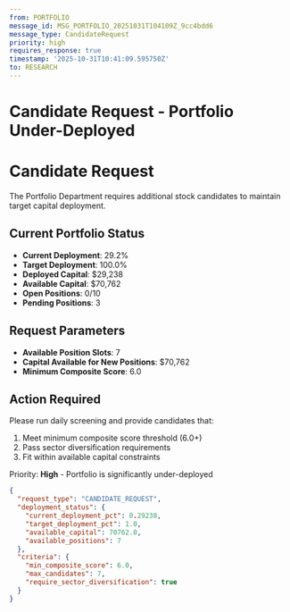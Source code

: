 ```yaml
---
from: PORTFOLIO
message_id: MSG_PORTFOLIO_20251031T104109Z_9cc4bdd6
message_type: CandidateRequest
priority: high
requires_response: true
timestamp: '2025-10-31T10:41:09.595750Z'
to: RESEARCH
---
```


# Candidate Request - Portfolio Under-Deployed

# Candidate Request

The Portfolio Department requires additional stock candidates to maintain target capital deployment.

## Current Portfolio Status
- **Current Deployment**: 29.2%
- **Target Deployment**: 100.0%
- **Deployed Capital**: $29,238
- **Available Capital**: $70,762
- **Open Positions**: 0/10
- **Pending Positions**: 3

## Request Parameters
- **Available Position Slots**: 7
- **Capital Available for New Positions**: $70,762
- **Minimum Composite Score**: 6.0

## Action Required
Please run daily screening and provide candidates that:
1. Meet minimum composite score threshold (6.0+)
2. Pass sector diversification requirements
3. Fit within available capital constraints

Priority: **High** - Portfolio is significantly under-deployed

```json
{
  "request_type": "CANDIDATE_REQUEST",
  "deployment_status": {
    "current_deployment_pct": 0.29238,
    "target_deployment_pct": 1.0,
    "available_capital": 70762.0,
    "available_positions": 7
  },
  "criteria": {
    "min_composite_score": 6.0,
    "max_candidates": 7,
    "require_sector_diversification": true
  }
}
```

